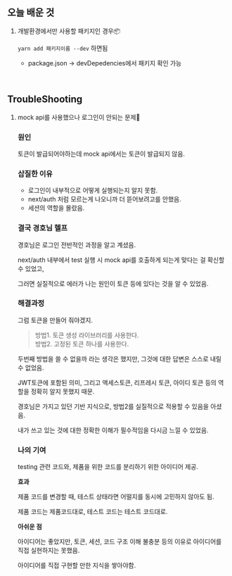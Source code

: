 ## 오늘 배운 것
1. 개발환경에서만 사용할 패키지인 경우📦     

     `yarn add 패키지이름 --dev` 하면됨

    - package.json → devDepedencies에서 패키지 확인 가능


<br/>

## TroubleShooting

1. mock api를 사용했으나 로그인이 안되는 문제🤡   

    ### 원인

      토큰이 발급되어야하는데 mock api에서는 토큰이 발급되지 않음. 

    ### 삽질한 이유

    - 로그인이 내부적으로 어떻게 실행되는지 알지 못함.
    - next/auth 처럼 모르는게 나오니까 더 뜯어보려고를 안했음.
    - 세션의 역할을 몰랐음.

    ### 결국 경호님 헬프

    경호님은 로그인 전반적인 과정을 알고 계셨음.  

    next/auth 내부에서 test 실행 시 mock api를 호출하게 되는게 맞다는 걸 확신할 수 있었고, 

    그러면 실질적으로 에러가 나는 원인이 토큰 등에 있다는 것을 알 수 있었음. 

    ### 해결과정

    그럼 토큰을 만들어 줘야겠지. 

    > 방법1. 토큰 생성 라이브러리를 사용한다.   
    > 방법2. 고정된 토큰 하나를 사용한다. 

    두번째 방법을 쓸 수 없을까 라는 생각은 했지만, 그것에 대한 답변은 스스로 내릴 수 없었음. 

    JWT토큰에 포함된 의미, 그리고 액세스토큰, 리프레시 토큰, 아이디 토큰 등의 역할을 정확히 알지 못했지 때문. 

    경호님은 가지고 있던 기반 지식으로, 방법2를 실질적으로 적용할 수 있음을 아셨음. 

    내가 쓰고 있는 것에 대한 정확한 이해가 필수적임을 다시금 느낄 수 있었음. 

    ### 나의 기여

    testing 관련 코드와, 제품을 위한 코드를 분리하기 위한 아이디어 제공. 

    **효과**

    제품 코드를 변경할 때, 테스트 상태라면 어떨지를 동시에 고민하지 않아도 됨. 

    제품 코드는 제품코드대로, 테스트 코드는 테스트 코드대로. 

    **아쉬운 점**

    아이디어는 좋았지만, 토큰, 세션, 코드 구조 이해 불충분 등의 이유로 아이디어를 직접 실현하지는 못했음. 

    아이디어를 직접 구현할 만한 지식을 쌓아야함. 

 
